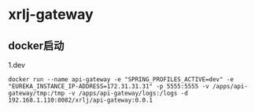 # xrlj-gateway

## docker启动

1.dev

    docker run --name api-gateway -e "SPRING_PROFILES_ACTIVE=dev" -e "EUREKA_INSTANCE_IP-ADDRESS=172.31.31.31" -p 5555:5555 -v /apps/api-gateway/tmp:/tmp -v /apps/api-gateway/logs:/logs -d 192.168.1.110:8082/xrlj/api-gateway:0.0.1